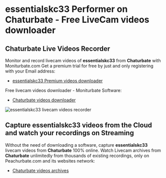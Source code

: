 # essentialskc33 Performer on Chaturbate - Free LiveCam videos downloader

## Chaturbate Live Videos Recorder

Monitor and record livecam videos of **essentialskc33** from **Chaturbate** with Moniturbate.com
Get a premium trial for free by just and only registering with your Email address:
* [essentialskc33 Premium videos downloader](https://moniturbate.com/request-demo-licence-key.html)

Free livecam videos downloader - Moniturbate Software:
* [Chaturbate videos downloader](https://moniturbate.com/moniturbate-download-software.html)

![essentialskc33 livecam videos recorder](https://peachurnet.com/templates/moniturbate-software.png)


## Capture essentialskc33 videos from the Cloud and watch your recordings on Streaming

Without the need of downloading a software, capture **essentialskc33** livecam videos from **Chaturbate** 100% online.
Watch Livecam archives from **Chaturbate** unlimitedly from thousands of existing recordings, only on Peachurbate.com and its websites network:
* [Chaturbate videos archives](https://peachurnet.com/)